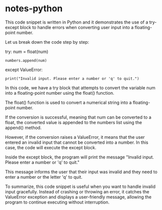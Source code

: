 # notes-python
This code snippet is written in Python and it demonstrates the use of a try-except block to handle errors when converting user input into a floating-point number.

Let us break down the code step by step:

try:
    num = float(num)
    
    numbers.append(num)
    
except ValueError:

    print("Invalid input. Please enter a number or 'q' to quit.")
    

In this code, we have a try block that attempts to convert the variable num into a floating-point number using the float() function. 

The float() function is used to convert a numerical string into a floating-point number.

If the conversion is successful, meaning that num can be converted to a float, the converted value is appended to the numbers list using the append() method.

However, if the conversion raises a ValueError, it means that the user entered an invalid input that cannot be converted into a number. In this case, the code will execute the except block.

Inside the except block, the program will print the message "Invalid input. Please enter a number or 'q' to quit." 

This message informs the user that their input was invalid and they need to enter a number or the letter 'q' to quit.

To summarize, this code snippet is useful when you want to handle invalid input gracefully. Instead of crashing or throwing an error, it catches the ValueError exception and displays a user-friendly message, allowing the program to continue executing without interruption.
